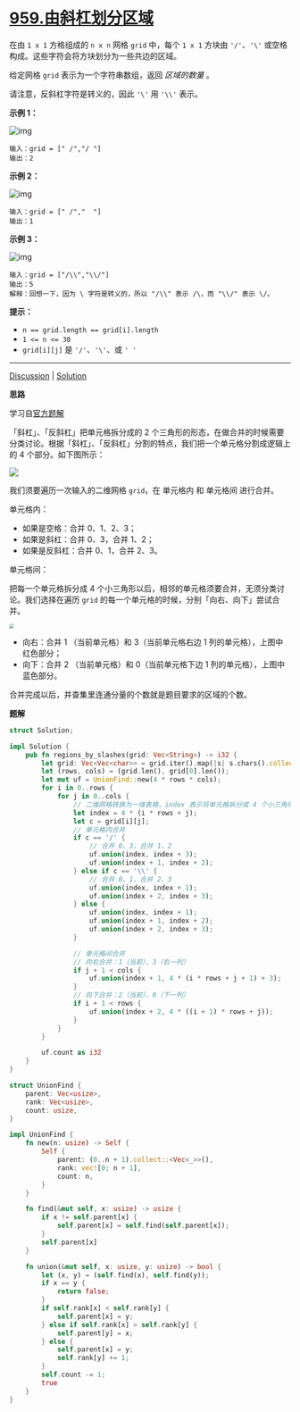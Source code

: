 # [959.由斜杠划分区域](https://leetcode.cn/problems/regions-cut-by-slashes/description/)

在由 `1 x 1` 方格组成的 `n x n` 网格 `grid` 中，每个 `1 x 1` 方块由 `'/'`、`'\'` 或空格构成。这些字符会将方块划分为一些共边的区域。

给定网格 `grid` 表示为一个字符串数组，返回 *区域的数量* 。

请注意，反斜杠字符是转义的，因此 `'\'` 用 `'\\'` 表示。

 



**示例 1：**

![img](https://assets.leetcode.com/uploads/2018/12/15/1.png)

```
输入：grid = [" /","/ "]
输出：2
```

**示例 2：**

![img](https://assets.leetcode.com/uploads/2018/12/15/2.png)

```
输入：grid = [" /","  "]
输出：1
```

**示例 3：**

![img](https://assets.leetcode.com/uploads/2018/12/15/4.png)

```
输入：grid = ["/\\","\\/"]
输出：5
解释：回想一下，因为 \ 字符是转义的，所以 "/\\" 表示 /\，而 "\\/" 表示 \/。
```

 

**提示：**

- `n == grid.length == grid[i].length`
- `1 <= n <= 30`
- `grid[i][j]` 是 `'/'`、`'\'`、或 `' '`

------

[Discussion](https://leetcode.cn/problems/regions-cut-by-slashes/comments/) | [Solution](https://leetcode.cn/problems/regions-cut-by-slashes/solution/)

**思路**

学习自[官方题解](https://leetcode.cn/problems/regions-cut-by-slashes/solution/you-xie-gang-hua-fen-qu-yu-by-leetcode-67xb/)

「斜杠」、「反斜杠」把单元格拆分成的 2 个三角形的形态，在做合并的时候需要分类讨论。根据「斜杠」、「反斜杠」分割的特点，我们把一个单元格分割成逻辑上的 4 个部分。如下图所示：

![](https://pic.leetcode-cn.com/1611301988-RWjuqg-image.png)

我们须要遍历一次输入的二维网格 `grid`，在 单元格内 和 单元格间 进行合并。

单元格内：

- 如果是空格：合并 0、1、2、3；
- 如果是斜杠：合并 0、3，合并 1、2；
- 如果是反斜杠：合并 0、1，合并 2、3。

单元格间：

把每一个单元格拆分成 4 个小三角形以后，相邻的单元格须要合并，无须分类讨论。我们选择在遍历 `grid` 的每一个单元格的时候，分别「向右、向下」尝试合并。

<img src="https://pic.leetcode-cn.com/1611302894-vmBtyK-image.png" style="zoom:50%;" />

- 向右：合并 1 （当前单元格）和 3（当前单元格右边 1 列的单元格），上图中红色部分；
- 向下：合并 2 （当前单元格）和 0（当前单元格下边 1 列的单元格），上图中蓝色部分。

合并完成以后，并查集里连通分量的个数就是题目要求的区域的个数。

**题解**

```rust
struct Solution;

impl Solution {
    pub fn regions_by_slashes(grid: Vec<String>) -> i32 {
        let grid: Vec<Vec<char>> = grid.iter().map(|s| s.chars().collect::<Vec<_>>()).collect();
        let (rows, cols) = (grid.len(), grid[0].len());
        let mut uf = UnionFind::new(4 * rows * cols);
        for i in 0..rows {
            for j in 0..cols {
                // 二维网格转换为一维表格，index 表示将单元格拆分成 4 个小三角形以后，编号为 0 的小三角行在并查集中的下标
                let index = 4 * (i * rows + j);
                let c = grid[i][j];
                // 单元格内合并
                if c == '/' {
                    // 合并 0、3，合并 1、2
                    uf.union(index, index + 3);
                    uf.union(index + 1, index + 2);
                } else if c == '\\' {
                    // 合并 0、1，合并 2、3
                    uf.union(index, index + 1);
                    uf.union(index + 2, index + 3);
                } else {
                    uf.union(index, index + 1);
                    uf.union(index + 1, index + 2);
                    uf.union(index + 2, index + 3);
                }

                // 单元格间合并
                // 向右合并：1（当前）、3（右一列）
                if j + 1 < cols {
                    uf.union(index + 1, 4 * (i * rows + j + 1) + 3);
                }
                // 向下合并：2（当前）、0（下一列）
                if i + 1 < rows {
                    uf.union(index + 2, 4 * ((i + 1) * rows + j));
                }
            }
        }

        uf.count as i32
    }
}

struct UnionFind {
    parent: Vec<usize>,
    rank: Vec<usize>,
    count: usize,
}

impl UnionFind {
    fn new(n: usize) -> Self {
        Self {
            parent: (0..n + 1).collect::<Vec<_>>(),
            rank: vec![0; n + 1],
            count: n,
        }
    }

    fn find(&mut self, x: usize) -> usize {
        if x != self.parent[x] {
            self.parent[x] = self.find(self.parent[x]);
        }
        self.parent[x]
    }

    fn union(&mut self, x: usize, y: usize) -> bool {
        let (x, y) = (self.find(x), self.find(y));
        if x == y {
            return false;
        }
        if self.rank[x] < self.rank[y] {
            self.parent[x] = y;
        } else if self.rank[x] > self.rank[y] {
            self.parent[y] = x;
        } else {
            self.parent[x] = y;
            self.rank[y] += 1;
        }
        self.count -= 1;
        true
    }
}
```

